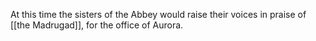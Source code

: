 At this time the sisters of the Abbey would raise their voices in praise of [[the Madrugad]], for the office of Aurora.